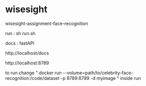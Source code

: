 # wisesight
wisesight-assignment-face-recognition


run : 
sh run.sh

docs : fastAPI

http://localhost/docs

http://localhost:8789


to run change 
" docker run --volume=path/to/celebrity-face-recognition:/code/dataset -p 8789:8789 -d myimage " inside run
